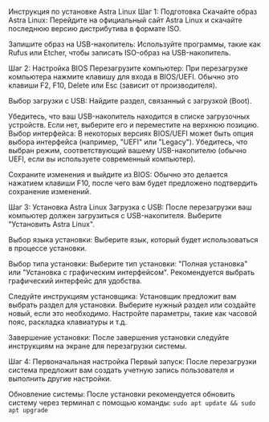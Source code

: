 Инструкция по установке Astra Linux
Шаг 1: Подготовка
Скачайте образ Astra Linux:
Перейдите на официальный сайт Astra Linux и скачайте последнюю версию дистрибутива в формате ISO.

Запишите образ на USB-накопитель:
Используйте программы, такие как Rufus или Etcher, чтобы записать ISO-образ на USB-накопитель.

Шаг 2: Настройка BIOS
Перезагрузите компьютер:
При перезагрузке компьютера нажмите клавишу для входа в BIOS/UEFI. Обычно это клавиши F2, F10, Delete или Esc (зависит от производителя).

Выбор загрузки с USB:
Найдите раздел, связанный с загрузкой (Boot).

Убедитесь, что ваш USB-накопитель находится в списке загрузочных устройств. Если нет, выберите его и переместите на верхнюю позицию.
Выбор интерфейса:
В некоторых версиях BIOS/UEFI может быть опция выбора интерфейса (например, "UEFI" или "Legacy"). Убедитесь, что выбран режим, соответствующий вашему USB-накопителю (обычно UEFI, если вы используете современный компьютер).

Сохраните изменения и выйдите из BIOS:
Обычно это делается нажатием клавиши F10, после чего вам будет предложено подтвердить сохранение изменений.

Шаг 3: Установка Astra Linux
Загрузка с USB:
После перезагрузки ваш компьютер должен загрузиться с USB-накопителя. Выберите "Установить Astra Linux".

Выбор языка установки:
Выберите язык, который будет использоваться в процессе установки.

Выбор типа установки:
Выберите тип установки: "Полная установка" или "Установка с графическим интерфейсом". Рекомендуется выбрать графический интерфейс для удобства.

Следуйте инструкциям установщика:
Установщик предложит вам выбрать раздел для установки. Выберите нужный раздел или создайте новый, если это необходимо.
Настройте параметры, такие как часовой пояс, раскладка клавиатуры и т.д.

Завершение установки:
После завершения установки следуйте инструкциям на экране для перезагрузки системы.

Шаг 4: Первоначальная настройка
Первый запуск:
После перезагрузки система предложит вам создать учетную запись пользователя и выполнить другие настройки.

Обновление системы:
После установки рекомендуется обновить систему через терминал с помощью команды:
```sudo apt update && sudo apt upgrade```
